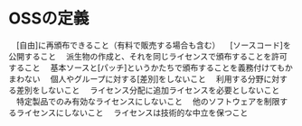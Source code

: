 # OSSの定義
　[自由]に再頒布できること（有料で販売する場合も含む）
　[ソースコード]を公開すること
　派生物の作成と、それを同じライセンスで頒布することを許可すること
　基本ソースと[パッチ]というかたちで頒布することを義務付けてもかまわない
　個人やグループに対する[差別]をしないこと
　利用する分野に対する差別をしないこと
　ライセンス分配に追加ライセンスを必要としないこと
　特定製品でのみ有効なライセンスにしないこと
　他のソフトウェアを制限するライセンスにしないこと
　ライセンスは技術的な中立を保つこと
